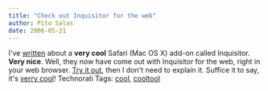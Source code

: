 ```yaml
---
title: "Check out Inquisitor for the web"
author: Pito Salas
date: 2006-05-21
---
```




I've [written](</weblogs/archives/000920.php>) about a **very cool** Safari
(Mac OS X) add-on called Inquisitor. **Very nice**. Well, they now have come
out with Inquisitor for the web, right in your web browser. [Try it
out](<http://www.inquisitorx.com/beta/>), then I don't need to explain it.
Suffice it to say, it's [verry cool](<http://www.inquisitorx.com/beta/>)!
Technorati Tags: [cool](<http://www.technorati.com/tag/cool>),
[cooltool](<http://www.technorati.com/tag/cooltool>)


